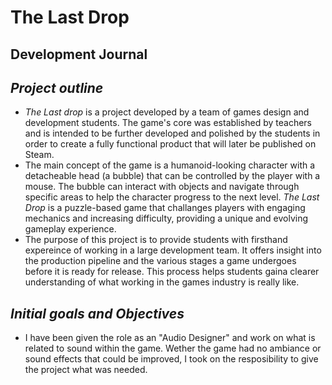 # The Last Drop
## Development Journal
## _Project outline_
 - _The Last drop_ is a project developed by a team of games design and development students. The game's core was established by teachers and is intended to be further developed and polished by the students in order to create a fully functional product that will later be published on Steam.
 - The main concept of the game is a humanoid-looking character with a detacheable head (a bubble) that can be controlled by the player with a mouse. The bubble can interact with objects and navigate through specific areas to help the character progress to the next level. _The Last Drop_ is a puzzle-based game that challanges players with engaging mechanics and increasing difficulty, providing a unique and evolving gameplay experience.
 - The purpose of this project is to provide students with firsthand expereince of working in a large development team. It offers insight into the production pipeline and the various stages a game undergoes before it is ready for release. This process helps students gaina clearer understanding of what working in the games industry is really like.
## _Initial goals and Objectives_
 - I have been given the role as an "Audio Designer" and work on what is related to sound within the game. Wether the game had no ambiance or sound effects that could be improved, I took on the resposibility to give the project what was needed.
